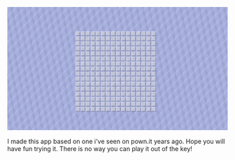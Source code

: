 ![Screenshot](https://github.com/mloszek/Sampler/blob/master/Assets/screenshot.png)

I made this app based on one i've seen on pown.it years ago.
Hope you will have fun trying it.
There is no way you can play it out of the key!
